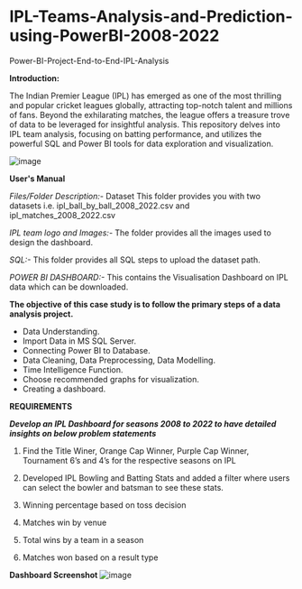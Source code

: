 # IPL-Teams-Analysis-and-Prediction-using-PowerBI-2008-2022
Power-BI-Project-End-to-End-IPL-Analysis

**Introduction:**

The Indian Premier League (IPL) has emerged as one of the most thrilling and popular cricket leagues globally, attracting top-notch talent and millions of fans. Beyond the exhilarating matches, the league offers a treasure trove of data to be leveraged for insightful analysis. This repository delves into IPL team analysis, focusing on batting performance, and utilizes the powerful SQL and Power BI tools for data exploration and visualization.
 
![image](https://github.com/kumar1284/IPL-Teams-Analysis-and-Prediction-using-PowerBI--2008-2022-/assets/61418062/de0584f9-6b49-40a8-a200-f83dac931252)


**User's Manual**

_Files/Folder	Description:-_ Dataset	This folder provides you with two datasets i.e. ipl_ball_by_ball_2008_2022.csv and ipl_matches_2008_2022.csv

_IPL team logo and Images:-_	The folder provides all the images used to design the dashboard.

_SQL:-_	This folder provides all SQL steps to upload the dataset path.

_POWER BI DASHBOARD:-_	This contains the Visualisation Dashboard on IPL data which can be downloaded.


**The objective of this case study is to follow the primary steps of a data analysis project.**
 - Data Understanding.
 - Import Data in MS SQL Server.
 - Connecting Power BI to Database.
 - Data Cleaning, Data Preprocessing, Data Modelling.
 - Time Intelligence Function.
 - Choose recommended graphs for visualization.
 - Creating a dashboard.


**REQUIREMENTS**

_**Develop an IPL Dashboard for seasons 2008 to 2022 to have detailed insights on below problem statements**_
1. Find the Title Winer, Orange Cap Winner, Purple Cap Winner, Tournament 6’s and 4’s for the respective seasons on IPL 

2. Developed IPL Bowling and Batting Stats and added a filter where users can select the bowler and batsman to see these stats.

3. Winning percentage based on toss decision 

4. Matches win by venue

5. Total wins by a team in a season

6. Matches won based on a result type


**Dashboard Screenshot**
![image](https://github.com/kumar1284/IPL-Teams-Analysis-and-Prediction-using-PowerBI--2008-2022-/assets/61418062/1e1c4255-b43a-4574-92b4-9f85189aac22)
